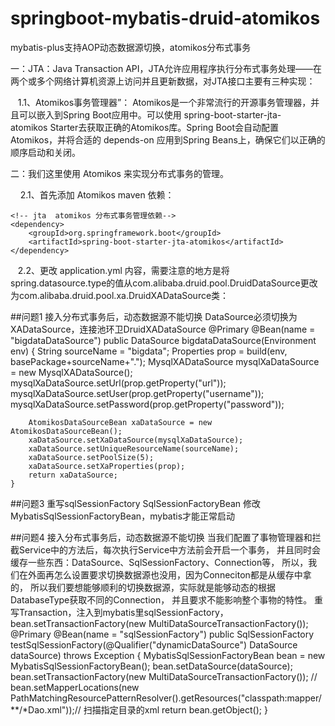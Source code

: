 # springboot-mybatis-druid-atomikos
mybatis-plus支持AOP动态数据源切换，atomikos分布式事务

一：JTA：Java Transaction API，JTA允许应用程序执行分布式事务处理——在两个或多个网络计算机资源上访问并且更新数据，对JTA接口主要有三种实现：

   1.1、Atomikos事务管理器”： Atomikos是一个非常流行的开源事务管理器，并且可以嵌入到Spring Boot应用中。可以使用 spring-boot-starter-jta-atomikos Starter去获取正确的Atomikos库。Spring Boot会自动配置Atomikos，并将合适的 depends-on 应用到Spring Beans上，确保它们以正确的顺序启动和关闭。

二：我们这里使用 Atomikos 来实现分布式事务的管理。

    2.1、首先添加 Atomikos maven 依赖：

    <!-- jta  atomikos 分布式事务管理依赖-->
    <dependency>
        <groupId>org.springframework.boot</groupId>
        <artifactId>spring-boot-starter-jta-atomikos</artifactId>
    </dependency>
   2.2、更改 application.yml 内容，需要注意的地方是将spring.datasource.type的值从com.alibaba.druid.pool.DruidDataSource更改为com.alibaba.druid.pool.xa.DruidXADataSource类：

##问题1 接入分布式事务后，动态数据源不能切换
DataSource必须切换为XADataSource，连接池环卫DruidXADataSource
    @Primary
    @Bean(name = "bigdataDataSource")
    public DataSource bigdataDataSource(Environment env) {
        String sourceName = "bigdata";
        Properties prop = build(env, basePackage+sourceName+".");
        MysqlXADataSource mysqlXaDataSource = new MysqlXADataSource();
        mysqlXaDataSource.setUrl(prop.getProperty("url"));
        mysqlXaDataSource.setUser(prop.getProperty("username"));
        mysqlXaDataSource.setPassword(prop.getProperty("password"));

        AtomikosDataSourceBean xaDataSource = new AtomikosDataSourceBean();
        xaDataSource.setXaDataSource(mysqlXaDataSource);
        xaDataSource.setUniqueResourceName(sourceName);
        xaDataSource.setPoolSize(5);
        xaDataSource.setXaProperties(prop);
        return xaDataSource;
    }
##问题3 重写sqlSessionFactory
SqlSessionFactoryBean 修改 MybatisSqlSessionFactoryBean，mybatis才能正常启动

    
##问题4 接入分布式事务后，动态数据源不能切换
当我们配置了事物管理器和拦截Service中的方法后，每次执行Service中方法前会开启一个事务，
并且同时会缓存一些东西：DataSource、SqlSessionFactory、Connection等，
所以，我们在外面再怎么设置要求切换数据源也没用，因为Conneciton都是从缓存中拿的，
所以我们要想能够顺利的切换数据源，实际就是能够动态的根据DatabaseType获取不同的Connection，
并且要求不能影响整个事物的特性。
重写Transaction，注入到mybatis里sqlSessionFactory， bean.setTransactionFactory(new MultiDataSourceTransactionFactory());
 @Primary
    @Bean(name = "sqlSessionFactory")
    public SqlSessionFactory testSqlSessionFactory(@Qualifier("dynamicDataSource") DataSource dataSource)
            throws Exception {
        MybatisSqlSessionFactoryBean bean = new MybatisSqlSessionFactoryBean();
        bean.setDataSource(dataSource);
        bean.setTransactionFactory(new MultiDataSourceTransactionFactory());
//        bean.setMapperLocations(new PathMatchingResourcePatternResolver().getResources("classpath:mapper/**/*Dao.xml"));// 扫描指定目录的xml
        return bean.getObject();
    }